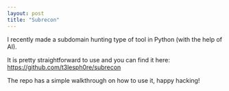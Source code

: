 ```yaml
---
layout: post
title: "Subrecon"
---
```


I recently made a subdomain hunting type of tool in Python (with the help of AI).

It is pretty straightforward to use and you can find it here: https://github.com/t3lesph0re/subrecon

The repo has a simple walkthrough on how to use it, happy hacking!
